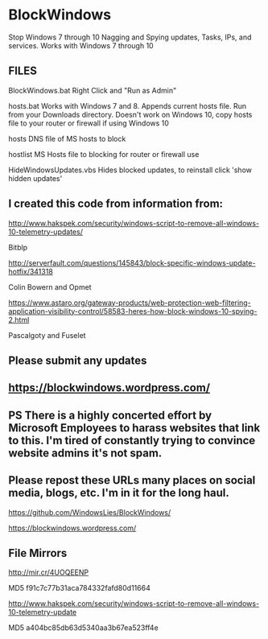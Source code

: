 # BlockWindows
Stop Windows 7 through 10 Nagging and Spying updates, Tasks, IPs, and services. Works with Windows 7 through 10

FILES
-----

BlockWindows.bat Right Click and "Run as Admin"

hosts.bat Works with Windows 7 and 8. Appends current hosts file. Run from your Downloads directory.
Doesn't work on Windows 10, copy hosts file to your router or firewall if using Windows 10

hosts DNS file of MS hosts to block

hostlist MS Hosts file to blocking for router or firewall use

HideWindowsUpdates.vbs Hides blocked updates, to reinstall click 'show hidden updates'

I created this code from information from:
--

http://www.hakspek.com/security/windows-script-to-remove-all-windows-10-telemetry-updates/

Bitblp

http://serverfault.com/questions/145843/block-specific-windows-update-hotfix/341318

Colin Bowern and Opmet

https://www.astaro.org/gateway-products/web-protection-web-filtering-application-visibility-control/58583-heres-how-block-windows-10-spying-2.html

Pascalgoty and Fuselet

Please submit any updates
-------
https://blockwindows.wordpress.com/
---
PS There is a highly concerted effort by Microsoft Employees to harass websites that link to this. I'm tired of constantly trying to convince website admins it's not spam.
--
Please repost these URLs many places on social media, blogs, etc. I'm in it for the long haul.
--
https://github.com/WindowsLies/BlockWindows/

https://blockwindows.wordpress.com/

File Mirrors
--
http://mir.cr/4UOQEENP

MD5 f91c7c77b31aca784332fafd80d11664

http://www.hakspek.com/security/windows-script-to-remove-all-windows-10-telemetry-update

MD5 a404bc85db63d5340aa3b67ea523ff4e
